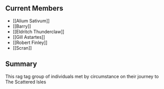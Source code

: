 ## Current Members
- [[Alium Sativum]]
- [[Barry]]
- [[Eldritch Thunderclaw]]
- [[Gill Astartes]]
- [[Robert Finley]]
- [[Scran]]

## Summary
This rag tag group of individuals met by circumstance on their journey to The Scattered Isles